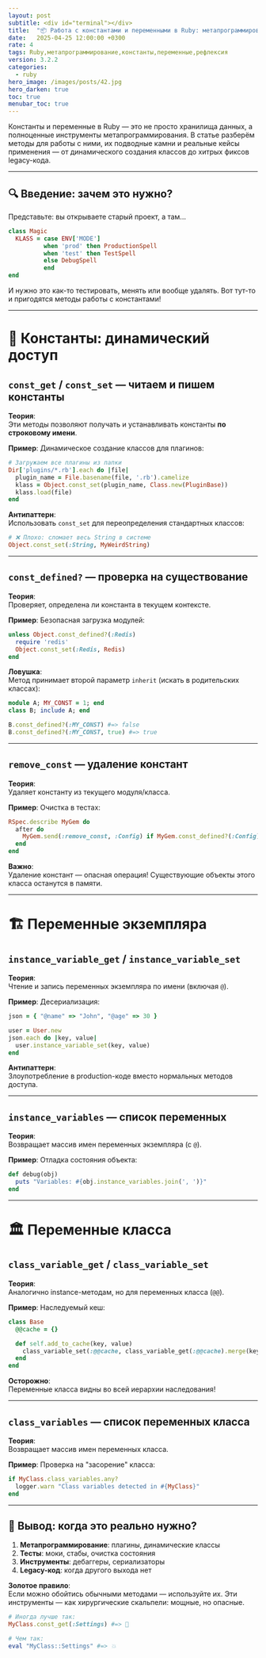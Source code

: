 ```yaml
---
layout: post
subtitle: <div id="terminal"></div>
title:  "📦 Работа с константами и переменными в Ruby: метапрограммирование без боли"
date:   2025-04-25 12:00:00 +0300
rate: 4
tags: Ruby,метапрограммирование,константы,переменные,рефлексия
version: 3.2.2
categories:
  - ruby
hero_image: /images/posts/42.jpg
hero_darken: true
toc: true
menubar_toc: true
---
```


Константы и переменные в Ruby — это не просто хранилища данных, а полноценные инструменты метапрограммирования. В статье разберём методы для работы с ними, их подводные камни и реальные кейсы применения — от динамического создания классов до хитрых фиксов legacy-кода.

---

## 🔍 Введение: зачем это нужно?

Представьте: вы открываете старый проект, а там...
```ruby
class Magic
  KLASS = case ENV['MODE']
          when 'prod' then ProductionSpell
          when 'test' then TestSpell
          else DebugSpell
          end
end
```
И нужно это как-то тестировать, менять или вообще удалять. Вот тут-то и пригодятся методы работы с константами!

---

# 📌 Константы: динамический доступ

## `const_get` / `const_set` — читаем и пишем константы

**Теория**:  
Эти методы позволяют получать и устанавливать константы **по строковому имени**.

**Пример**: Динамическое создание классов для плагинов:
```ruby
# Загружаем все плагины из папки
Dir['plugins/*.rb'].each do |file|
  plugin_name = File.basename(file, '.rb').camelize
  klass = Object.const_set(plugin_name, Class.new(PluginBase))
  klass.load(file)
end
```

**Антипаттерн**:  
Использовать `const_set` для переопределения стандартных классов:
```ruby
# ❌ Плохо: сломает весь String в системе
Object.const_set(:String, MyWeirdString)
```

---

## `const_defined?` — проверка на существование

**Теория**:  
Проверяет, определена ли константа в текущем контексте.

**Пример**: Безопасная загрузка модулей:
```ruby
unless Object.const_defined?(:Redis)
  require 'redis'
  Object.const_set(:Redis, Redis)
end
```

**Ловушка**:  
Метод принимает второй параметр `inherit` (искать в родительских классах):
```ruby
module A; MY_CONST = 1; end
class B; include A; end

B.const_defined?(:MY_CONST) #=> false
B.const_defined?(:MY_CONST, true) #=> true
```

---

## `remove_const` — удаление констант

**Теория**:  
Удаляет константу из текущего модуля/класса.

**Пример**: Очистка в тестах:
```ruby
RSpec.describe MyGem do
  after do
    MyGem.send(:remove_const, :Config) if MyGem.const_defined?(:Config)
  end
end
```

**Важно**:  
Удаление констант — опасная операция! Существующие объекты этого класса останутся в памяти.

---

# 🏗️ Переменные экземпляра

## `instance_variable_get` / `instance_variable_set`

**Теория**:  
Чтение и запись переменных экземпляра по имени (включая `@`).

**Пример**: Десериализация:
```ruby
json = { "@name" => "John", "@age" => 30 }

user = User.new
json.each do |key, value|
  user.instance_variable_set(key, value)
end
```

**Антипаттерн**:  
Злоупотребление в production-коде вместо нормальных методов доступа.

---

## `instance_variables` — список переменных

**Теория**:  
Возвращает массив имен переменных экземпляра (с `@`).

**Пример**: Отладка состояния объекта:
```ruby
def debug(obj)
  puts "Variables: #{obj.instance_variables.join(', ')}"
end
```

---

# 🏛️ Переменные класса

## `class_variable_get` / `class_variable_set`

**Теория**:  
Аналогично instance-методам, но для переменных класса (`@@`).

**Пример**: Наследуемый кеш:
```ruby
class Base
  @@cache = {}

  def self.add_to_cache(key, value)
    class_variable_set(:@@cache, class_variable_get(:@@cache).merge(key => value))
  end
end
```

**Осторожно**:  
Переменные класса видны во всей иерархии наследования!

---

## `class_variables` — список переменных класса

**Теория**:  
Возвращает массив имен переменных класса.

**Пример**: Проверка на "засорение" класса:
```ruby
if MyClass.class_variables.any?
  logger.warn "Class variables detected in #{MyClass}"
end
```

---

## 🎯 Вывод: когда это реально нужно?

1. **Метапрограммирование**: плагины, динамические классы
2. **Тесты**: моки, стабы, очистка состояния
3. **Инструменты**: дебаггеры, сериализаторы
4. **Legacy-код**: когда другого выхода нет

**Золотое правило**:  
Если можно обойтись обычными методами — используйте их. Эти инструменты — как хирургические скальпели: мощные, но опасные.

```ruby
# Иногда лучше так:
MyClass.const_get(:Settings) #=> 🚀

# Чем так:
eval "MyClass::Settings" #=> 💥
```
